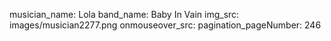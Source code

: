 musician_name: Lola
band_name: Baby In Vain
img_src: images/musician2277.png
onmouseover_src: 
pagination_pageNumber: 246